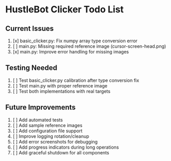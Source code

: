 # HustleBot Clicker Todo List

## Current Issues
1. [x] basic_clicker.py: Fix numpy array type conversion error
2. [ ] main.py: Missing required reference image (cursor-screen-head.png)
3. [x] main.py: Improve error handling for missing images

## Testing Needed
1. [ ] Test basic_clicker.py calibration after type conversion fix
2. [ ] Test main.py with proper reference image
3. [ ] Test both implementations with real targets

## Future Improvements
1. [ ] Add automated tests
2. [ ] Add sample reference images
3. [ ] Add configuration file support
4. [ ] Improve logging rotation/cleanup
5. [ ] Add error screenshots for debugging
6. [ ] Add progress indicators during long operations
7. [ ] Add graceful shutdown for all components 